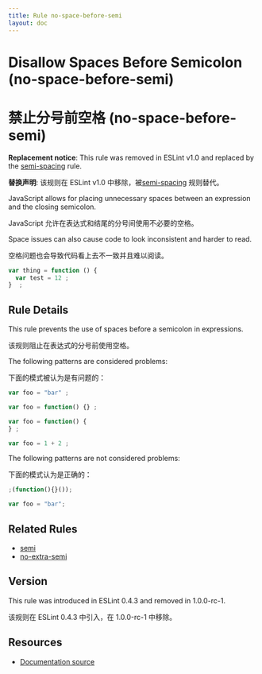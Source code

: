 ```yaml
---
title: Rule no-space-before-semi
layout: doc
---
```

<!-- Note: No pull requests accepted for this file. See README.md in the root directory for details. -->

# Disallow Spaces Before Semicolon (no-space-before-semi)

# 禁止分号前空格 (no-space-before-semi)

**Replacement notice**: This rule was removed in ESLint v1.0 and replaced by the [semi-spacing](semi-spacing) rule.

**替换声明**: 该规则在 ESLint v1.0 中移除，被[semi-spacing](semi-spacing) 规则替代。

JavaScript allows for placing unnecessary spaces between an expression and the closing semicolon.

JavaScript 允许在表达式和结尾的分号间使用不必要的空格。

Space issues can also cause code to look inconsistent and harder to read.

空格问题也会导致代码看上去不一致并且难以阅读。

```js
var thing = function () {
  var test = 12 ;
}  ;
```

## Rule Details

This rule prevents the use of spaces before a semicolon in expressions.

该规则阻止在表达式的分号前使用空格。

The following patterns are considered problems:

下面的模式被认为是有问题的：

```js
var foo = "bar" ;

var foo = function() {} ;

var foo = function() {
} ;

var foo = 1 + 2 ;
```

The following patterns are not considered problems:

下面的模式认为是正确的：

```js
;(function(){}());

var foo = "bar";
```

## Related Rules

* [semi](semi)
* [no-extra-semi](no-extra-semi)

## Version

This rule was introduced in ESLint 0.4.3 and removed in 1.0.0-rc-1.

该规则在 ESLint 0.4.3 中引入，在 1.0.0-rc-1 中移除。

## Resources

* [Documentation source](https://github.com/eslint/eslint/tree/master/docs/rules/no-space-before-semi.md)
